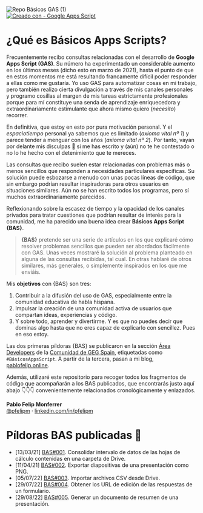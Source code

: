 ![Repo Básicos GAS (1)](https://user-images.githubusercontent.com/12829262/110930737-c52eab80-8329-11eb-9e35-11f10c91a5b5.png)  
[![Creado con - Google Apps Script](https://img.shields.io/static/v1?label=Creado+con&message=Google+Apps+Script&color=blue&logo=Google&logoColor=white)](https://developers.google.com/apps-script)

# ¿Qué es Básicos Apps Scripts?

Frecuentemente recibo consultas relacionadas con el desarrollo de **Google Apps Script (GAS)**. Su número ha experimentado un considerable aumento en los últimos meses (dicho esto en marzo de 2021), hasta el punto de que en estos momentos me está resultando francamente difícil poder responder a ellas como me gustaría. Yo uso GAS para automatizar cosas en mi trabajo, pero también realizo cierta divulgación a través de mis canales personales y programo cosillas al margen de mis tareas estrictamente profesionales porque para mí constituye una senda de aprendizaje enriquecedora y extraordinariamente estimulante que ahora mismo quiero (_necesito_) recorrer.

En definitiva, que estoy en esto por pura motivación personal. Y el _espaciotiempo_ personal ya sabemos que es limitado (_axioma vital nº 1_) y parece tender a menguar con los años (_axioma vital nº 2_). Por tanto, vayan por delante mis disculpas 🙏 si me has escrito y (aún) no te he contestado o no lo he hecho con el detenimiento que te mereces.

Las consultas que recibo suelen estar relacionadas con problemas más o menos sencillos que responden a necesidades particulares específicas. Su solución puede esbozarse a menudo con unas pocas líneas de código, que sin embargo podrían resultar inspiradoras para otros usuarios en situaciones similares. Aún no se han escrito todos los programas, pero sí muchos extraordinariamente parecidos.

Reflexionando sobre la escasez de tiempo y la opacidad de los canales privados para tratar cuestiones que podrían resultar de interés para la comunidad, me ha parecido una buena idea crear **Básicos Apps Script {BAS}**.

> **{BAS}** pretende ser una serie de artículos en los que explicaré cómo resolver problemas sencillos que pueden ser abordados fácilmente con GAS. Unas veces mostraré la solución al problema planteado en alguna de las consultas recibidas, tal cual. En otras hablaré de otros similares, más generales, o simplemente inspirados en los que me enviáis.

Mis **objetivos** con {BAS} son tres:

1.  Contribuir a la difusión del uso de GAS, especialmente entre la comunidad educativa de habla hispana.
2.  Impulsar la creación de una comunidad activa de usuarios que compartan ideas, experiencias y código.
3.  Y sobre todo, aprender y divertirme. Y es que no puedes decir que dominas algo hasta que no eres capaz de explicarlo con sencillez. Pues en eso estoy.

Las dos primeras píldoras {BAS} se publicaron en la sección [Área Developers](https://comunidad.gedu.es/feed/%C3%A1rea-developers) de la [Comunidad de GEG Spain](https://comunidad.gedu.es/), etiquetadas como `#BásicosAppsScript`. A partir de la tercera, pasan a mi blog, [pablofelip.online](https://pablofelip.online/post/bas/).

Además, utilizaré este repositorio para recoger todos los fragmentos de código que acompañarán a los BAS publicados, que encontrarás justo aquí abajo 👇👇👇 convenientemente relacionados cronológicamente y enlazados.

**Pablo Felip Monferrer**  
[@pfelipm](https://twitter.com/pfelipm) · [linkedin.com/in/pfelipm](https://www.linkedin.com/in/pfelipm/)

# Píldoras BAS publicadas 💊

*   \[13/03/21\] [BAS#001](https://pablofelip.online/consolidar-hojas-calculo-apps-script/). Consolidar intervalo de datos de las hojas de cálculo contenidas en una carpeta de Drive.
*   \[11/04/21\] [BAS#002]([https://comunidad.gedu.es/post/bas-002-exportar-diapositivas-de-una-presentacion-como-png-6072aa8f5c5c167af76f8508](https://pablofelip.online/-exportar-diapositivas-presentacion-png-apps-script/)). Exportar diapositivas de una presentación como PNG.
*   \[05/07/22\] [BAS#003](https://pablofelip.online/importar-csv-drive-apps-script/). Importar archivos CSV desde Drive.
*   \[29/07/22\] [BAS#004](https://pablofelip.online/obtener-enlaces-edicion-respuestas-formulario-apps-script/). Obtener los URL de edición de las respuestas de un formulario.
*   \[29/08/22\] [BAS#005](https://pablofelip.online/generar-doc-miniaturas-presentacion-apps-script/). Generar un documento de resumen de una presentación.
